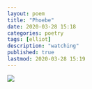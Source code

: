 ```yaml
---
layout: poem
title: "Phoebe"
date: 2020-03-28 15:18
categories: poetry
tags: [elliot] 
description: "watching"
published: true
lastmod: 2020-03-28 15:19
---
```


<img src="{{ site.url }}/assets/img/phoebi.jpg" max-width="1000" />
